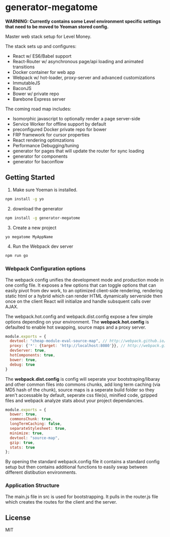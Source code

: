 # generator-megatome 

**WARNING: Currently contains some Level environment specific settings that need to be moved to Yeoman stored config.**

Master web stack setup for Level Money. 

The stack sets up and configures:
* React w/ ES6/Babel support
* React-Router w/ asynchronous page/api loading and animated transitions
* Docker container for web app
* Webpack w/ hot-loader, proxy-server and advanced customizations
* ImmutableJS
* BaconJS
* Bower w/ private repo
* Barebone Express server

The coming road map includes:
* Isomorphic javascript to optionally render a page server-side
* Service Worker for offline support by default
* preconfigured Docker private repo for bower
* FRP framework for cursor properties
* React rendering optimzations
* Performance Debugging/tuning
* generator for pages that will update the router for sync loading
* generator for components
* generator for baconflow


## Getting Started

1. Make sure Yoeman is installed.

```bash
npm install -g yo
```

2. download the generator

```bash
npm install -g generator-megatome
```

3. Create a new project

```bash
yo megatome MyAppName
```

4. Run the Webpack dev server

```bash
npm run go
```

### Webpack Configuration options

The webpack config unifies the development mode and production mode in one config file. It exposes a few options that can toggle options that can easily pivot from dev work, to an optimized client-side rendering, rendering static html or a hybrid which can render HTML dynamically serverside then once on the client React will initialize and handle subsquent calls over AJAX.

The webpack.hot.config and webpack.dist.config expose a few simple options depending on your environment. The __webpack.hot.config__ is defaulted to enable hot swapping, source maps and a proxy server. 

```javascript
module.exports = {
  devtool: "cheap-module-eval-source-map", // http://webpack.github.io/docs/configuration.html#devtool
  proxy: {'*': {target: 'http://localhost:8080'}}, // http://webpack.github.io/docs/webpack-dev-server.html#api
  devServer: true, 
  hotComponents: true, 
  bower: true,
  debug: true
}
````

The __webpack.dist.config__ is config will seperate your bootstraping/libaray and other common files into commons chunks, add long term caching (via MD5 hash of the chunk), source maps is a seperate build folder so they aren't accessable by default, seperate css file(s), minified code, gzipped files and webpack analyze stats about your project dependancies.  

```javascript
module.exports = {
  bower: true,
  commonsChunk: true,
  longTermCaching: false,
  separateStylesheet: true,
  minimize: true,
  devtool: "source-map",
  gzip: true,
  stats: true
};
````

By opening the standard webpack.config file it contains a standard config setup but then contains additional functions to easily swap between different distibution environments.


### Application Structure

The main.js file in src is used for bootstrapping. It pulls in the router.js file which creates the routes for the client and the server.





## License

MIT
